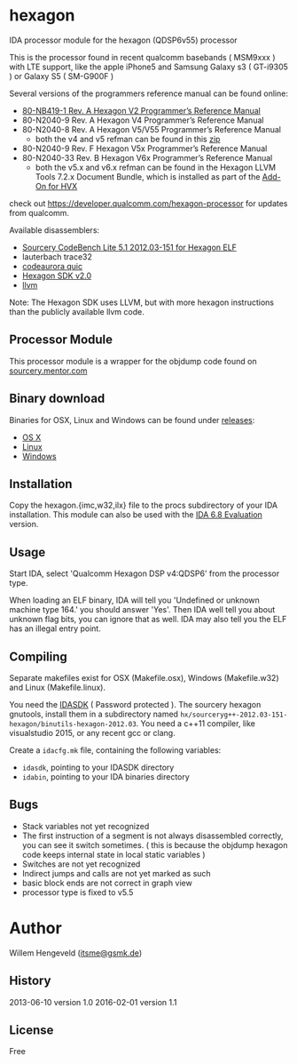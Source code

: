 hexagon
=======

IDA processor module for the hexagon (QDSP6v55) processor

This is the processor found in recent qualcomm basebands ( MSM9xxx )
with LTE support, like the apple iPhone5 and Samsung Galaxy s3 ( GT-i9305 )
or Galaxy S5 ( SM-G900F )

Several versions of the programmers reference manual can be found online:
 * [80-NB419-1 Rev. A Hexagon V2 Programmer’s Reference Manual](https://developer.qualcomm.com/download/80-nb419-1ahexagonv2programmersref.pdf)
 * 80-N2040-9 Rev. A Hexagon V4 Programmer’s Reference Manual
 * 80-N2040-8 Rev. A Hexagon V5/V55 Programmer’s Reference Manual
   * both the v4 and v5 refman can be found in this [zip](https://developer.qualcomm.com/download/hexagon/hexagon-sdk-programmers-reference.zip)
 * 80-N2040-9 Rev. F Hexagon V5x Programmer’s Reference Manual
 * 80-N2040-33 Rev. B Hexagon V6x Programmer’s Reference Manual
   * both the v5.x and v6.x refman can be found in the Hexagon LLVM Tools 7.2.x Document Bundle, which is installed as part of the [Add-On for HVX](https://developer.qualcomm.com/download/hexagon/hexagon-sdk-addon-hvx-linux.bin)

check out https://developer.qualcomm.com/hexagon-processor for updates from qualcomm.

Available disassemblers:
 * [Sourcery CodeBench Lite 5.1 2012.03-151 for Hexagon ELF](http://sourcery.mentor.com/GNUToolchain/release3140)
 * lauterbach trace32
 * [codeaurora quic](https://www.codeaurora.org/patches/quic/hexagon/)
 * [Hexagon SDK v2.0](https://developer.qualcomm.com/download/hexagon/hexagon-sdk-linux.bin)
 * [llvm](https://github.com/llvm-mirror/llvm/tree/master/lib/Target/Hexagon)

Note: The Hexagon SDK uses LLVM, but with more hexagon instructions than the publicly available llvm code.


Processor Module
-------

This processor module is a wrapper for the objdump code found on [sourcery.mentor.com](http://sourcery.mentor.com/GNUToolchain/release3140)


Binary download
-------

Binaries for OSX, Linux and Windows can be found under [releases](https://github.com/gsmk/hexagon/releases):
  * [OS X](https://github.com/gsmk/hexagon/releases/download/v1.1/hexagon.imc)
  * [Linux](https://github.com/gsmk/hexagon/releases/download/v1.1/hexagon.ilx)
  * [Windows](https://github.com/gsmk/hexagon/releases/download/v1.1/hexagon.w32)

Installation
-------

Copy the hexagon.{imc,w32,ilx} file to the procs subdirectory of your IDA installation.
This module can also be used with the [IDA 6.8 Evaluation](https://www.hex-rays.com/products/ida/support/download_demo.shtml) version.


Usage
-------

Start IDA, select 'Qualcomm Hexagon DSP v4:QDSP6' from the processor type.

When loading an ELF binary, IDA will tell you 'Undefined or unknown machine type 164.' 
you should answer 'Yes'. Then IDA well tell you about unknown flag bits, you can ignore
that as well. IDA may also tell you the ELF has an illegal entry point.


Compiling
-------

Separate makefiles exist for OSX (Makefile.osx), Windows (Makefile.w32) and Linux (Makefile.linux).

You need the [IDASDK](https://www.hex-rays.com/products/ida/support/ida/idasdk69.zip) ( Password protected ).
The sourcery hexagon gnutools, install them in a subdirectory named `hx/sourceryg++-2012.03-151-hexagon/binutils-hexagon-2012.03`.
You need a c++11 compiler, like visualstudio 2015, or any recent gcc or clang.

Create a `idacfg.mk` file, containing the following variables:

 * `idasdk`, pointing to your IDASDK directory
 * `idabin`, pointing to your IDA binaries directory

Bugs
-------

 * Stack variables not yet recognized
 * The first instruction of a segment is not always disassembled correctly, you can see it switch sometimes.
     ( this is because the objdump hexagon code keeps internal state in local static variables )
 * Switches are not yet recognized
 * Indirect jumps and calls are not yet marked as such
 * basic block ends are not correct in graph view
 * processor type is fixed to v5.5

Author
=======

Willem Hengeveld (itsme@gsmk.de)

History
-------
2013-06-10 version 1.0
2016-02-01 version 1.1

License
-------

Free


